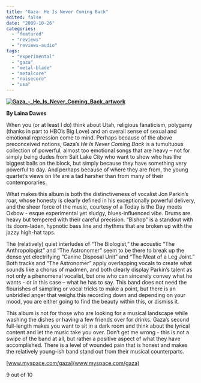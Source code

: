 ```yaml
---
title: "Gaza: He Is Never Coming Back"
edited: false
date: "2009-10-26"
categories:
  - "featured"
  - "reviews"
  - "reviews-audio"
tags:
  - "experimental"
  - "gaza"
  - "metal-blade"
  - "metalcore"
  - "noisecore"
  - "usa"
---
```


**[![Gaza_-_He_Is_Never_Coming_Back_artwork](http://www.hellbound.ca/wp-content/uploads/2009/10/Gaza_-_He_Is_Never_Coming_Back_artwork.jpg "Gaza_-_He_Is_Never_Coming_Back_artwork")](http://www.hellbound.ca/wp-content/uploads/2009/10/Gaza_-_He_Is_Never_Coming_Back_artwork.jpg)**

**By Laina Dawes**

When you (or at least I do) think about Utah, religious fanaticism, polygamy (thanks in part to HBO’s Big Love) and an overall sense of sexual and emotional repression come to mind. Perhaps because of the above preconceived notions, Gaza’s _He Is Never Coming Back_ is a tumultuous collection of powerful, almost too emotional songs that are heavy – not for simply being dudes from Salt Lake City who want to show who has the biggest balls on the block, but simply because they have something very powerful to day. And perhaps because of where they are from, the young quartet’s views on life are a tad harsher than from many of their contemporaries.

What makes this album is both the distinctiveness of vocalist Jon Parkin’s roar, whose honesty is clearly defined in his exceptionally powerful delivery, and the sheer force of the music, courtesy of a Today is the Day meets Oxbow - esque experimental yet sludgy, blues-influenced vibe. Drums are heavy but tempered with their careful precision. “Bishop” is a standout with its doom-laden, hypnotic bass line and rhythms that are broken up with the jazzy high-hat taps.

The (relatively) quiet interludes of “The Biologist,” the acoustic “The Anthropologist” and “The Astronomer” seem to be there to break up the dense yet electrifying “Canine Disposal Unit” and “The Meat of a Leg Joint.” Both tracks and “The Astronomer” apply overlapping vocals to create what sounds like a chorus of madmen, and both clearly display Parkin’s talent as not only a phenomenal vocalist, but one who can sincerely convey what he wants - or in this case – what he has to say. This band does not need the flourishes of sampling or vocal tricks to make a point, but there is an unbridled anger that weighs this recording down and depending on your mood, you are either going to find the beauty within this, or dismiss it.

This album is not for those who are looking for a musical landscape while washing the dishes or having a few friends over for drinks. Gaza’s second full-length makes you want to sit in a dark room and think about the lyrical content and let the music take you over. Don’t get me wrong - this is not a swipe of the band at all, but rather a positive aspect of what they have accomplished. There is a level of wounded pain that is honest and makes the relatively young-ish band stand out from their musical counterparts.

[www.myspace.com/gaza](www.myspace.com/gaza)

9 out of 10
